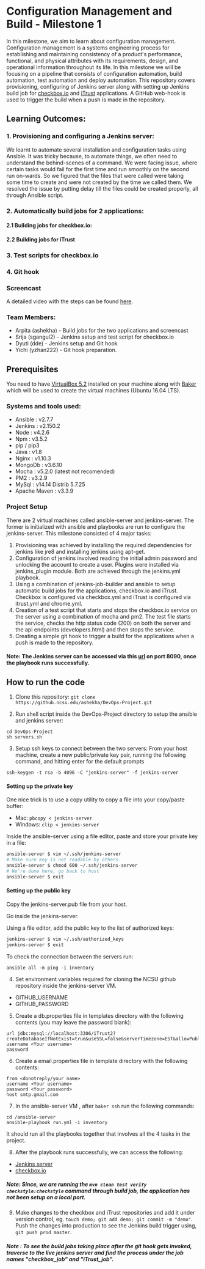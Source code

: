 # Configuration Management and Build - Milestone 1
In this milestone, we aim to learn about configuration management. Configuration management is a systems engineering process for establishing and maintaining consistency of a product's performance, functional, and physical attributes with its requirements, design, and operational information throughout its life. In this milestone we will be focusing on a pipeline that consists of configuration automation, build automation, test automation and deploy automation. 
This repository covers provisioning, configuring of Jenkins server along with setting up Jenkins build job for [checkbox.io](https://github.com/chrisparnin/checkbox.io) and [iTrust](https://github.ncsu.edu/engr-csc326-staff/iTrust2-v4) applications. A GitHub web-hook is used to trigger the build when a push is made in the repository.

## Learning Outcomes: 
### 1. Provisioning and configuring a Jenkins server:
We learnt to automate several installation and configuration tasks using Ansible. It was tricky because, to automate things, we often need to understand the behind-scenes of a command. We were facing issue, where certain tasks would fail for the first time and run smoothly on the second run on-wards. So we figured that the files that were called were taking some time to create and were not created by the time we called them. We resolved the issue by putting delay till the files could be created properly, all through Ansible script. 
### 2. Automatically build jobs for 2 applications:
#### 2.1 Building jobs for checkbox.io:

#### 2.2 Building jobs for iTrust
### 3. Test scripts for checkbox.io
### 4. Git hook

### Screencast
A detailed video with the steps can be found [here]().

### Team Members:

* Arpita (ashekha) - Build jobs for the two applications and screencast
* Srija  (sgangul2) - Jenkins setup and test script for checkbox.io
* Dyuti  (dde) - Jenkins setup and Git hook
* Yichi  (yzhan222) - Git hook preparation.

## Prerequisites
You need to have [VirtualBox 5.2](https://www.virtualbox.org/wiki/Download_Old_Builds_5_2) installed on your machine along with [Baker](https://docs.getbaker.io/installation/) which will be used to create the virtual machines (Ubuntu 16.04 LTS).

### Systems and tools used:

* Ansible : v2.7.7
* Jenkins : v2.150.2
* Node : v4.2.6
* Npm : v3.5.2
* pip / pip3
* Java : v1.8
* Nginx : v1.10.3 
* MongoDb :  v3.6.10
* Mocha : v5.2.0 (latest not recomended)
* PM2 : v3.2.9
* MySql : v14.14 Distrib 5.7.25
* Apache Maven : v3.3.9 

### Project Setup

There are 2 virtual machines called ansible-server and jenkins-server. The former is initialized with ansible and playbooks are run to configure the jenkins-server. 
This milestone consisted of 4 major tasks:
1. Provisioning was achieved by installing the required dependencies for jenkins like jre8 and installing jenkins using apt-get.
2. Configuration of jenkins involved reading the initial admin password and unlocking the account to create a user. Plugins were installed via jenkins_plugin module. Both are achieved through the jenkins.yml playbook.
3. Using a combination of jenkins-job-builder and ansible to setup automatic build jobs for the applications, checkbox.io and iTrust. Checkbox is configured via checkbox.yml and iTrust is configured via itrust.yml and chrome.yml.
4. Creation of a test script that starts and stops the checkbox.io service on the server using a combination of mocha and pm2. The test file starts the service, checks the http status code (200) on both the server and the api endpoints (developers.html) and then stops the service.
5. Creating a simple git hook to trigger a build for the applications when a push is made to the repository.

#### Note: The Jenkins server can be accessed via this [url](http://192.168.33.200:8090) on port 8090, once the playbook runs successfully. 

## How to run the code

1. Clone this repository: ```git clone https://github.ncsu.edu/ashekha/DevOps-Project.git ```

2. Run shell script inside the DevOps-Project directory to setup the ansible and jenkins server:
```
cd DevOps-Project
sh servers.sh
```

3. Setup ssh keys to connect between the two servers:
From your host machine, create a new public/private key pair, running the following command, and hitting enter for the default prompts
```
ssh-keygen -t rsa -b 4096 -C "jenkins-server" -f jenkins-server
```

#### Setting up the private key

One nice trick is to use a copy utility to copy a file into your copy/paste buffer:

* Mac: `pbcopy < jenkins-server`
* Windows: `clip < jenkins-server`

Inside the ansible-server using a file editor, paste and store your private key in a file:

```bash
ansible-server $ vim ~/.ssh/jenkins-server
# Make sure key is not readable by others.
ansible-server $ chmod 600 ~/.ssh/jenkins-server
# We're done here, go back to host
ansible-server $ exit
```

#### Setting up the public key

Copy the jenkins-server.pub file from your host.

Go inside the jenkins-server.

Using a file editor, add the public key to the list of authorized keys:

```bash
jenkins-server $ vim ~/.ssh/authorized_keys
jenkins-server $ exit
```
To check the connection between the servers run:
```
ansible all -m ping -i inventory
```

4. Set environment variables required for cloning the NCSU github repository inside the jenkins-server VM.
* GITHUB_USERNAME 
* GITHUB_PASSWORD

5. Create a db.properties file in templates directory with the following contents (you may leave the password blank): 
  ```
url jdbc:mysql://localhost:3306/iTrust2?createDatabaseIfNotExist=true&useSSL=false&serverTimezone=EST&allowPublicKeyRetrieval=true
username <Your username>
password
  ```
6. Create a email.properties file in template directory with the following contents: 
 ```
from <donotreply/your name>
username <Your username>
password <Your password>
host smtp.gmail.com
 ```  
7. In the ansible-server VM , after ``` baker ssh ``` run the following commands:
```
cd /ansible-server
ansible-playbook run.yml -i inventory
```
It should run all the playbooks together that involves all the 4 tasks in the project.

8. After the playbook runs successfully, we can access the following: 
* [Jenkins server](http://192.168.33.200:8090)
* [checkbox.io](http://192.168.33.200)

##### Note: Since, we are running the ``` mvn clean test verify checkstyle:checkstyle ``` command through build job, the application has not been setup on a local port.

9. Make changes to the checkbox and iTrust repositories and add it under version control, eg. `touch demo; git add demo; git commit -m "demo"`. Push the changes into production to see the Jenkins build trigger using, `git push prod master`. 

##### Note : To see the build jobs taking place after the git hook gets invoked, traverse to the live jenkins server and find the process under the job names "checkbox_job" and "iTrust_job".

